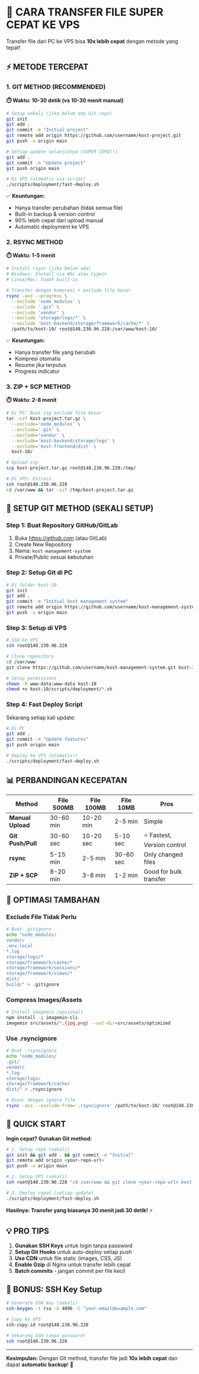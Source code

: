 # 🚀 CARA TRANSFER FILE SUPER CEPAT KE VPS

Transfer file dari PC ke VPS bisa **10x lebih cepat** dengan metode yang tepat!

## ⚡ METODE TERCEPAT

### 1. **GIT METHOD (RECOMMENDED)** 
**⏱️ Waktu: 10-30 detik (vs 10-30 menit manual)**

```bash
# Setup sekali (jika belum ada Git repo)
git init
git add .
git commit -m "Initial project"
git remote add origin https://github.com/username/kost-project.git
git push -u origin main

# Setiap update selanjutnya (SUPER CEPAT!)
git add .
git commit -m "Update project"
git push origin main

# Di VPS (otomatis via script)
./scripts/deployment/fast-deploy.sh
```

✅ **Keuntungan:**
- Hanya transfer perubahan (tidak semua file)
- Built-in backup & version control
- 90% lebih cepat dari upload manual
- Automatic deployment ke VPS

### 2. **RSYNC METHOD**
**⏱️ Waktu: 1-5 menit**

```bash
# Install rsync (jika belum ada)
# Windows: Install via WSL atau Cygwin
# Linux/Mac: Sudah built-in

# Transfer dengan kompresi + exclude file besar
rsync -avz --progress \
  --exclude 'node_modules' \
  --exclude '.git' \
  --exclude 'vendor' \
  --exclude 'storage/logs/*' \
  --exclude 'kost-backend/storage/framework/cache/*' \
  /path/to/kost-10/ root@148.230.96.228:/var/www/kost-10/
```

✅ **Keuntungan:**
- Hanya transfer file yang berubah
- Kompresi otomatis
- Resume jika terputus
- Progress indicator

### 3. **ZIP + SCP METHOD**
**⏱️ Waktu: 2-8 menit**

```bash
# Di PC: Buat zip exclude file besar
tar -czf kost-project.tar.gz \
  --exclude='node_modules' \
  --exclude='.git' \
  --exclude='vendor' \
  --exclude='kost-backend/storage/logs' \
  --exclude='kost-frontend/dist' \
  kost-10/

# Upload zip
scp kost-project.tar.gz root@148.230.96.228:/tmp/

# Di VPS: Extract
ssh root@148.230.96.228
cd /var/www && tar -xzf /tmp/kost-project.tar.gz
```

## 🎯 SETUP GIT METHOD (SEKALI SETUP)

### Step 1: Buat Repository GitHub/GitLab

1. Buka https://github.com (atau GitLab)
2. Create New Repository
3. Nama: `kost-management-system`
4. Private/Public sesuai kebutuhan

### Step 2: Setup Git di PC

```bash
# Di folder kost-10
git init
git add .
git commit -m "Initial kost management system"
git remote add origin https://github.com/username/kost-management-system.git
git push -u origin main
```

### Step 3: Setup di VPS

```bash
# SSH ke VPS
ssh root@148.230.96.228

# Clone repository
cd /var/www
git clone https://github.com/username/kost-management-system.git kost-10

# Setup permissions
chown -R www-data:www-data kost-10
chmod +x kost-10/scripts/deployment/*.sh
```

### Step 4: Fast Deploy Script

Sekarang setiap kali update:

```bash
# Di PC
git add .
git commit -m "Update features"
git push origin main

# Deploy ke VPS (otomatis!)
./scripts/deployment/fast-deploy.sh
```

## 📊 PERBANDINGAN KECEPATAN

| Method | File 500MB | File 100MB | File 10MB | Pros |
|--------|------------|------------|-----------|------|
| **Manual Upload** | 30-60 min | 10-20 min | 2-5 min | Simple |
| **Git Push/Pull** | 30-60 sec | 10-20 sec | 5-10 sec | ⭐ Fastest, Version control |
| **rsync** | 5-15 min | 2-5 min | 30-60 sec | Only changed files |
| **ZIP + SCP** | 8-20 min | 3-8 min | 1-2 min | Good for bulk transfer |

## 🔧 OPTIMASI TAMBAHAN

### Exclude File Tidak Perlu
```bash
# Buat .gitignore
echo "node_modules/
vendor/
.env.local
*.log
storage/logs/*
storage/framework/cache/*
storage/framework/sessions/*
storage/framework/views/*
dist/
build/" > .gitignore
```

### Compress Images/Assets
```bash
# Install imagemin (opsional)
npm install -g imagemin-cli
imagemin src/assets/*.{jpg,png} --out-dir=src/assets/optimized
```

### Use .rsyncignore
```bash
# Buat .rsyncignore
echo "node_modules/
.git/
vendor/
*.log
storage/logs/
storage/framework/cache/
dist/" > .rsyncignore

# Rsync dengan ignore file
rsync -avz --exclude-from='.rsyncignore' /path/to/kost-10/ root@148.230.96.228:/var/www/kost-10/
```

## 🚀 QUICK START

**Ingin cepat? Gunakan Git method:**

```bash
# 1. Setup repo (sekali)
git init && git add . && git commit -m "Initial"
git remote add origin <your-repo-url>
git push -u origin main

# 2. Setup VPS (sekali)
ssh root@148.230.96.228 "cd /var/www && git clone <your-repo-url> kost-10"

# 3. Deploy cepat (setiap update)
./scripts/deployment/fast-deploy.sh
```

**Hasilnya: Transfer yang biasanya 30 menit jadi 30 detik!** ⚡

## 💡 PRO TIPS

1. **Gunakan SSH Keys** untuk login tanpa password
2. **Setup Git Hooks** untuk auto-deploy setiap push
3. **Use CDN** untuk file static (images, CSS, JS)
4. **Enable Gzip** di Nginx untuk transfer lebih cepat
5. **Batch commits** - jangan commit per file kecil

## 🔐 BONUS: SSH Key Setup

```bash
# Generate SSH key (sekali)
ssh-keygen -t rsa -b 4096 -C "your-email@example.com"

# Copy ke VPS
ssh-copy-id root@148.230.96.228

# Sekarang SSH tanpa password!
ssh root@148.230.96.228
```

---

**Kesimpulan:** Dengan Git method, transfer file jadi **10x lebih cepat** dan dapat **automatic backup**! 🎉